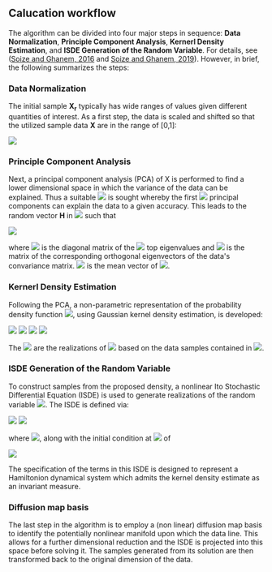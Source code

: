 ## Calucation workflow

The algorithm can be divided into four major steps in sequence: **Data Normalization**, 
**Principle Component Analysis**, **Kernerl Density Estimation**, and **ISDE Generation of the Random Variable**.
For details, see 
([Soize and Ghanem, 2016](https://doi.org/10.1016/j.jcp.2016.05.044) and [Soize and Ghanem, 2019](https://doi.org/10.1002/nme.6202)).
However, in brief, the following summarizes the steps:

### Data Normalization
The initial sample **X<sub>r</sub>** typically has wide ranges of values given different quantities of interest. 
As a first step, the data is scaled and shifted so that the utilized sample data **X** are in the range of [0,1]:

<img src="https://render.githubusercontent.com/render/math?math=[X]_{ij}=\frac{[X_r]_{ij}-min_k[X_r]_{ik}}{max_k[X_r]_{ik}-min_k[X_r]_{ik}}">

### Principle Component Analysis
Next, a principal component analysis (PCA) of X is performed to find a lower dimensional space in which the variance of the data can
be explained. Thus a suitable <img src="https://render.githubusercontent.com/render/math?math=\nu \leq n"> 
is sought whereby the first <img src="https://render.githubusercontent.com/render/math?math=\nu"> principal components can explain
the data to a given accuracy.
This leads to the random vector **H** in <img src="https://render.githubusercontent.com/render/math?math=\mathbb{R}^\nu">
such that

<img src="https://render.githubusercontent.com/render/math?math=\mathbf{H}=[\mu]^{-\frac{1}{2}}[\Phi]^T(\mathbf{X}-\hat{\mathbf{x}})">

where <img src="https://render.githubusercontent.com/render/math?math=[\mu]"> is the diagonal matrix of the 
<img src="https://render.githubusercontent.com/render/math?math=\nu"> top eigenvalues and
<img src="https://render.githubusercontent.com/render/math?math=[\Phi]=[\phi^1, \phi^2,...,\phi^\nu]"> is the matrix of the
corresponding orthogonal eigenvectors of the data's convariance matrix.
<img src="https://render.githubusercontent.com/render/math?math=\hat{\mathbf{x}}"> is the mean vector of 
<img src="https://render.githubusercontent.com/render/math?math=\mathbf{X}">.

### Kernerl Density Estimation
Following the PCA, a non-parametric representation of the probability density function <img src="https://render.githubusercontent.com/render/math?math=p_H">,
using Gaussian kernel density estimation, is developed:

<img src="https://render.githubusercontent.com/render/math?math=p_{\mathbf{H}}(\eta) = \frac{1}{(\sqrt{2\pi}\hat{s}_\nu)^\nu}\rho(\eta)">
<img src="https://render.githubusercontent.com/render/math?math=\rho(\mathbf{\eta}) = \frac{1}{N}\sum_{j=1}^{N} exp\left\{-\frac{1}{2\hat{s}^2_\nu} \left\lVert \frac{\hat{s}_\nu}{s_\nu}(\mathbf{\eta}^j - \mathbf{\eta}) \right\rVert^2 \right\}">
<img src="https://render.githubusercontent.com/render/math?math=s_\nu = \left\{ \frac{4}{N(2 %2B \nu)} \right\}^{\frac{1}{\nu %2B 4}}">
<img src="https://render.githubusercontent.com/render/math?math=\hat{s}_\nu = \frac{s_\nu}{\sqrt{s_{\nu}^2 %2B \frac{N-1}{N}}}.">

The <img src="https://render.githubusercontent.com/render/math?math=\mathbf{\eta}^j"> are the realizations of <img src="https://render.githubusercontent.com/render/math?math=\mathbf{H}"> based on the data samples contained in <img src="https://render.githubusercontent.com/render/math?math=\mathbf{X}">.  

### ISDE Generation of the Random Variable
To construct samples from the proposed density, a nonlinear Ito Stochastic Differential Equation (ISDE) is used to generate realizations of 
the random variable <img src="https://render.githubusercontent.com/render/math?math=\mathbf{H}">.  The ISDE is defined via:

<img src="https://render.githubusercontent.com/render/math?math=d\left[\mathbf{U}(t)\right]=\left[\mathbf{V}(t)\right] d t">
<img src="https://render.githubusercontent.com/render/math?math=d\left[\mathbf{V}(t)\right]=\left[L\left(\left[\mathbf{U}(t)\right]\right)\right] dt-\frac{1}{2} f_{0}\left[\mathbf{V}(t)\right] dt %2B \sqrt{f_{0}} d\left[\mathbf{W}^{\mathrm{wien}}(t)\right]">

where <img src="https://render.githubusercontent.com/render/math?math=\mathbf{U},\, \mathbf{V} \in \mathbb{M}_{\nu,N}">, along with
the initial condition at <img src="https://render.githubusercontent.com/render/math?math=t = 0"> of

<img src="https://render.githubusercontent.com/render/math?math=\left[\mathbf{U}(0)\right]=\left[\eta^{\text {init }}\right], \quad\left[\mathbf{V}(0)\right]=\left[\nu^{\text {init }}\right].">

The specification of the terms in this ISDE is designed to represent a Hamiltonion dynamical system which admits the kernel density
estimate as an invariant measure.

### Diffusion map basis ###
The last step in the algorithm is to employ a (non linear) diffusion map basis to identify the potentially nonlinear manifold upon
which the data line.  This allows for a further dimensional reduction and the ISDE is projected into this space before solving it.
The samples generated from its solution are then transformed back to the original dimension of the data.

